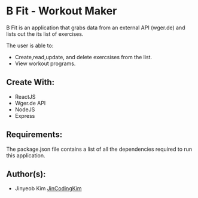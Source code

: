 # B Fit - Workout Maker

B Fit is an application that grabs data from an external API (wger.de) and lists out the its list of exercises.

The user is able to:
* Create,read,update, and delete exercsises from the list.
* View workout programs.

## Create With:

* ReactJS
* Wger.de API
* NodeJS
* Express

## Requirements:

The package.json file contains a list of all the dependencies required to run this application.

## Author(s):

* Jinyeob Kim <a href="https://github.com/JinCodingKim">JinCodingKim</a>

